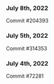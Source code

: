 ### July 8th, 2022

Commit #204393

### July 5th, 2022

Commit #314353


### July 4th, 2022

Commit #72281
